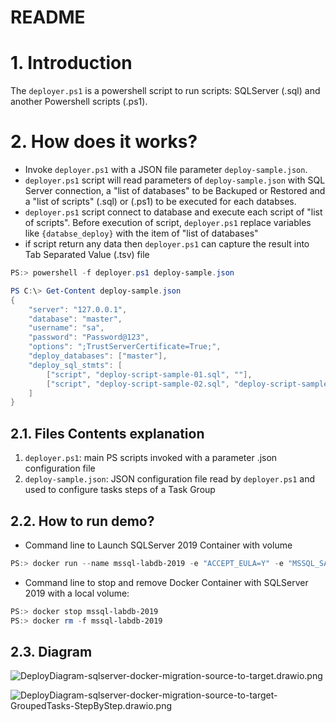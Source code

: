 README
======

# 1. Introduction

The `deployer.ps1` is a powershell script to run scripts: SQLServer (.sql) and another Powershell scripts (.ps1).

# 2. How does it works?

* Invoke `deployer.ps1` with a JSON file parameter `deploy-sample.json`.
* `deployer.ps1` script will read parameters of `deploy-sample.json` with SQL Server connection, a "list of  databases" to be Backuped or Restored and a "list of scripts" (.sql) or (.ps1) to be executed for each databses.
* `deployer.ps1` script connect to database and execute each script of "list of scripts". Before execution of script, `deployer.ps1` replace variables like `{databse_deploy}` with the item of "list of databases"
* if script return any data then `deployer.ps1` can capture the result into Tab Separated Value (.tsv) file

```ps1
PS:> powershell -f deployer.ps1 deploy-sample.json
```

```ps1
PS C:\> Get-Content deploy-sample.json
{
    "server": "127.0.0.1",
    "database": "master",
    "username": "sa",
    "password": "Password@123",
    "options": ";TrustServerCertificate=True;",
    "deploy_databases": ["master"],
    "deploy_sql_stmts": [
        ["script", "deploy-script-sample-01.sql", ""],
        ["script", "deploy-script-sample-02.sql", "deploy-script-sample-02_{deploy_database}.tsv"]
    ]
}

```


## 2.1. Files Contents explanation

1. `deployer.ps1`: main PS scripts invoked with a parameter .json configuration file
2. `deploy-sample.json`: JSON configuration file read by `deployer.ps1` and used to configure tasks steps of a Task Group


## 2.2. How to run demo?

* Command line to Launch SQLServer 2019 Container with volume

```ps1
PS:> docker run --name mssql-labdb-2019 -e "ACCEPT_EULA=Y" -e "MSSQL_SA_PASSWORD=Password@123" -p 1433:1433 -d mcr.microsoft.com/mssql/server:2019-latest
```

* Command line to stop and remove Docker Container with SQLServer 2019 with a local volume:

```ps1
PS:> docker stop mssql-labdb-2019
PS:> docker rm -f mssql-labdb-2019
```


## 2.3. Diagram

![DeployDiagram-sqlserver-docker-migration-source-to-target.drawio.png](../../../doc/diagrams/DeployDiagram-sqlserver-docker-migration-source-to-target.drawio.png) 


![DeployDiagram-sqlserver-docker-migration-source-to-target-GroupedTasks-StepByStep.drawio.png](../../../doc/diagrams/DeployDiagram-sqlserver-docker-migration-source-to-target-GroupedTasks-StepByStep.drawio.png) 

